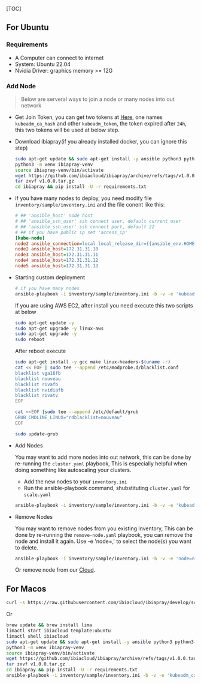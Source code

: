 [TOC]

## For Ubuntu
### Requirements

- A Computer can connect to internet
- System: Ubuntu 22.04
- Nvidia Driver: graphics memory >= 12G

### Add Node

> Below are serveral ways to join a node or many nodes into out network

- Get Join Token, you can get two tokens at [Here](https://cloud.ibia.ai/me/nodes), one names `kubeadm_ca_hash` and other `kubeadm_token`, the token expired after `24h`, this two tokens will be used at below step.

- Download ibiapray(if you already installed docker, you can ignore this step)

    ```sh
    sudo apt-get update && sudo apt-get install -y ansible python3 python3-pip python3-venv wget
    python3 -m venv ibiapray-venv
    source ibiapray-venv/bin/activate
    wget https://github.com/ibiacloud/ibiapray/archive/refs/tags/v1.0.0.tar.gz
    tar zxvf v1.0.0.tar.gz
    cd ibiapray && pip install -U -r requirements.txt
    ```

- If you have many nodes to deploy, you need modify file `inventory/sample/inventory.ini` and the file conent like this:

    ```ini
    # ## 'ansible_host' node host
    # ## 'ansible_ssh_user' ssh connect user, default current user
    # ## 'ansible_ssh_user' ssh connect port, default 22
    # ## if you have public ip set 'access_ip'
    [kube-node]
    node2 ansible_connection=local local_release_dir={{ansible_env.HOME}}/releases access_ip=127.0.0.1
    node2 ansible_host=172.31.31.10
    node3 ansible_host=172.31.31.11
    node4 ansible_host=172.31.31.12
    node5 ansible_host=172.31.31.13
    ```

- Starting custom deployment

    ```sh
    # if you have many nodes
    ansible-playbook -i inventory/sample/inventory.ini -b -v -e 'kubeadm_ca_hash=xxxx' -e 'kubeadm_token=yyy' -e 'user_id=xxx' cluster.yaml
    ```

    If you are using AWS EC2, after install you need execute this two scripts at below

    ```sh
    sudo apt-get update -y
    sudo apt-get upgrade -y linux-aws
    sudo apt-get upgrade -y
    sudo reboot
    ```

    After reboot execute

    ```sh
    sudo apt-get install -y gcc make linux-headers-$(uname -r)
    cat << EOF | sudo tee --append /etc/modprobe.d/blacklist.conf
    blacklist vga16fb
    blacklist nouveau
    blacklist rivafb
    blacklist nvidiafb
    blacklist rivatv
    EOF

    cat <<EOF |sudo tee --append /etc/default/grub
    GRUB_CMDLINE_LINUX="rdblacklist=nouveau"
    EOF

    sudo update-grub
    ```

- Add Nodes

    You may want to add more nodes into out network, this can be done by re-running the `cluster.yaml` playbook, This is especially helpful when doing something like autoscaling your clusters.

    - Add the new nodes to your `inventory.ini`
    - Run the ansible-playbook command, shubstituting `cluster.yaml` for `scale.yaml`

    ```sh
    ansible-playbook -i inventory/sample/inventory.ini -b -v -e 'kubeadm_ca_hash=xxxx' -e 'kubeadm_token=yyy' -e 'user_id=xxx' scale.yaml
    ```

- Remove Nodes

    You may want to remove nodes from you existing inventory, This can be done by re-running the `remove-node.yaml` playbook, you can remove the node and install it again.
    Use -e 'node=<nodename>,<nodename2>' to select the node(s) you want to delete.

    ```sh
    ansible-playbook -i inventory/sample/inventory.ini -b -v -e 'node=nodename,nodename2' remove-node.yaml
    ```

    Or remove node from our [Cloud](https://cloud.ibia.ai/me/nodes).


## For Macos

```sh
curl -s https://raw.githubusercontent.com/ibiacloud/ibiapray/develop/scripts/macos_install.sh | bash -s --  'aws' 'xxx' 'xxx' 'cloud-us-east-1.example.com' '127.0.0.1' 'registry.example.com'
```

Or 

```sh
brew update && brew install lima
limactl start ibiacloud template:ubuntu
limactl shell ibiacloud
sudo apt-get update && sudo apt-get install -y ansible python3 python3-pip python3-venv wget
python3 -m venv ibiapray-venv
source ibiapray-venv/bin/activate
wget https://github.com/ibiacloud/ibiapray/archive/refs/tags/v1.0.0.tar.gz
tar zxvf v1.0.0.tar.gz
cd ibiapray && pip install -U -r requirements.txt
ansible-playbook -i inventory/sample/inventory.ini -b -v -e 'kubeadm_ca_hash=xxxx' -e 'kubeadm_token=yyy' -e 'user_id=xxx' cluster.yaml
```